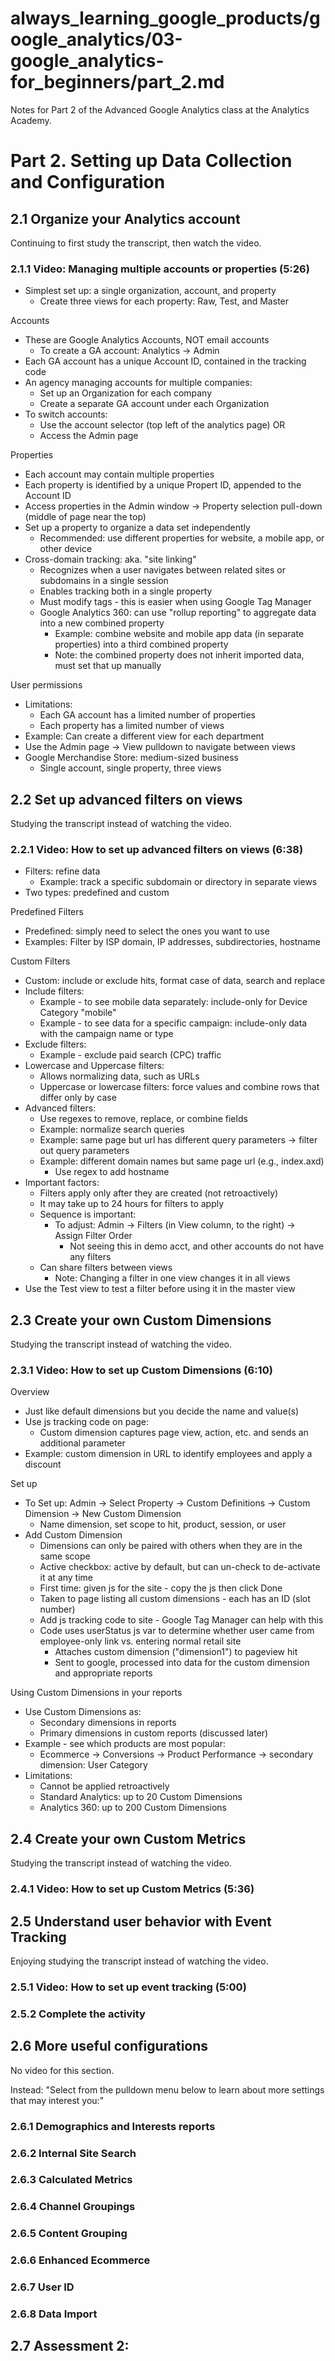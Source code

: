 # always_learning_google_products/google_analytics/03-google_analytics-for_beginners/part_2.md

Notes for Part 2 of the Advanced Google Analytics class at the Analytics Academy.

# Part 2. Setting up Data Collection and Configuration

## 2.1 Organize your Analytics account

Continuing to first study the transcript, then watch the video.

### 2.1.1 Video: Managing multiple accounts or properties (5:26)

- Simplest set up: a single organization, account, and property
  - Create three views for each property: Raw, Test, and Master

Accounts

- These are Google Analytics Accounts, NOT email accounts
  - To create a GA account: Analytics -> Admin
- Each GA account has a unique Account ID, contained in the tracking code
- An agency managing accounts for multiple companies:
  - Set up an Organization for each company
  - Create a separate GA account under each Organization
- To switch accounts:
  - Use the account selector (top left of the analytics page) OR
  - Access the Admin page

Properties

- Each account may contain multiple properties
- Each property is identified by a unique Propert ID, appended to the Account ID
- Access properties in the Admin window -> Property selection pull-down (middle of page near the top)
- Set up a property to organize a data set independently
  - Recommended: use different properties for website, a mobile app, or other device
- Cross-domain tracking: aka. "site linking"
  - Recognizes when a user navigates between related sites or subdomains in a single session
  - Enables tracking both in a single property
  - Must modify tags - this is easier when using Google Tag Manager
  - Google Analytics 360: can use "rollup reporting" to aggregate data into a new combined property
    - Example: combine website and mobile app data (in separate properties) into a third combined property
    - Note: the combined property does not inherit imported data, must set that up manually

User permissions

- Limitations:
  - Each GA account has a limited number of properties
  - Each property has a limited number of views
- Example: Can create a different view for each department
- Use the Admin page -> View pulldown to navigate between views
- Google Merchandise Store: medium-sized business
  - Single account, single property, three views

## 2.2 Set up advanced filters on views

Studying the transcript instead of watching the video.

### 2.2.1 Video: How to set up advanced filters on views (6:38)

- Filters: refine data
  - Example: track a specific subdomain or directory in separate views
- Two types: predefined and custom

Predefined Filters

- Predefined: simply need to select the ones you want to use
- Examples: Filter by ISP domain, IP addresses, subdirectories, hostname

Custom Filters

- Custom: include or exclude hits, format case of data, search and replace
- Include filters:
  - Example - to see mobile data separately: include-only for Device Category "mobile"
  - Example - to see data for a specific campaign: include-only data with the campaign name or type
- Exclude filters:
  - Example - exclude paid search (CPC) traffic
- Lowercase and Uppercase filters:
  - Allows normalizing data, such as URLs
  - Uppercase or lowercase filters: force values and combine rows that differ only by case
- Advanced filters:
  - Use regexes to remove, replace, or combine fields
  - Example: normalize search queries
  - Example: same page but url has different query parameters -> filter out query parameters
  - Example: different domain names but same page url (e.g., index.axd)
    - Use regex to add hostname
- Important factors:
  - Filters apply only after they are created (not retroactively)
  - It may take up to 24 hours for filters to apply
  - Sequence is important:
    - To adjust: Admin -> Filters (in View column, to the right) -> Assign Filter Order
      - Not seeing this in demo acct, and other accounts do not have any filters
  - Can share filters between views
    - Note: Changing a filter in one view changes it in all views
- Use the Test view to test a filter before using it in the master view

## 2.3 Create your own Custom Dimensions

Studying the transcript instead of watching the video.

### 2.3.1 Video: How to set up Custom Dimensions (6:10)

Overview

- Just like default dimensions but you decide the name and value(s)
- Use js tracking code on page:
  - Custom dimension captures page view, action, etc. and sends an additional parameter
- Example: custom dimension in URL to identify employees and apply a discount

Set up

- To Set up: Admin -> Select Property -> Custom Definitions -> Custom Dimension -> New Custom Dimension
  - Name dimension, set scope to hit, product, session, or user
- Add Custom Dimension
  - Dimensions can only be paired with others when they are in the same scope
  - Active checkbox: active by default, but can un-check to de-activate it at any time
  - First time: given js for the site - copy the js then click Done
  - Taken to page listing all custom dimensions - each has an ID (slot number)
  - Add js tracking code to site - Google Tag Manager can help with this
  - Code uses userStatus js var to determine whether user came from employee-only link vs. entering normal retail site
    - Attaches custom dimension ("dimension1") to pageview hit
    - Sent to google, processed into data for the custom dimension and appropriate reports

Using Custom Dimensions in your reports

- Use Custom Dimensions as:
  - Secondary dimensions in reports
  - Primary dimensions in custom reports (discussed later)
- Example - see which products are most popular:
  - Ecommerce -> Conversions -> Product Performance -> secondary dimension: User Category
- Limitations:
  - Cannot be applied retroactively
  - Standard Analytics: up to 20 Custom Dimensions
  - Analytics 360: up to 200 Custom Dimensions

## 2.4 Create your own Custom Metrics

Studying the transcript instead of watching the video.

### 2.4.1 Video: How to set up Custom Metrics (5:36)



## 2.5 Understand user behavior with Event Tracking

Enjoying studying the transcript instead of watching the video.

### 2.5.1 Video: How to set up event tracking (5:00)



### 2.5.2 Complete the activity




## 2.6 More useful configurations

No video for this section.

Instead: "Select from the pulldown menu below to learn about more settings that may interest you:"

### 2.6.1 Demographics and Interests reports


### 2.6.2 Internal Site Search


### 2.6.3 Calculated Metrics


### 2.6.4 Channel Groupings


### 2.6.5 Content Grouping


### 2.6.6 Enhanced Ecommerce


### 2.6.7 User ID


### 2.6.8 Data Import


## 2.7 Assessment 2:

